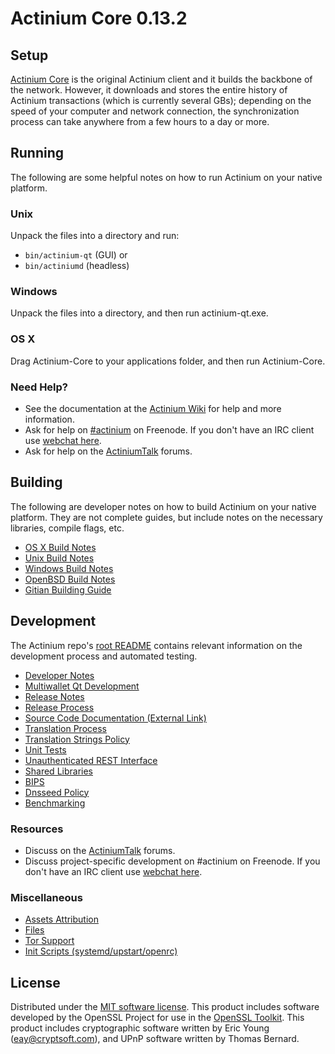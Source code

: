 Actinium Core 0.13.2
=====================

Setup
---------------------
[Actinium Core](http://actinium.org/en/download) is the original Actinium client and it builds the backbone of the network. However, it downloads and stores the entire history of Actinium transactions (which is currently several GBs); depending on the speed of your computer and network connection, the synchronization process can take anywhere from a few hours to a day or more.

Running
---------------------
The following are some helpful notes on how to run Actinium on your native platform.

### Unix

Unpack the files into a directory and run:

- `bin/actinium-qt` (GUI) or
- `bin/actiniumd` (headless)

### Windows

Unpack the files into a directory, and then run actinium-qt.exe.

### OS X

Drag Actinium-Core to your applications folder, and then run Actinium-Core.

### Need Help?

* See the documentation at the [Actinium Wiki](https://actinium.info/)
for help and more information.
* Ask for help on [#actinium](http://webchat.freenode.net?channels=actinium) on Freenode. If you don't have an IRC client use [webchat here](http://webchat.freenode.net?channels=actinium).
* Ask for help on the [ActiniumTalk](https://actiniumtalk.io/) forums.

Building
---------------------
The following are developer notes on how to build Actinium on your native platform. They are not complete guides, but include notes on the necessary libraries, compile flags, etc.

- [OS X Build Notes](build-osx.md)
- [Unix Build Notes](build-unix.md)
- [Windows Build Notes](build-windows.md)
- [OpenBSD Build Notes](build-openbsd.md)
- [Gitian Building Guide](gitian-building.md)

Development
---------------------
The Actinium repo's [root README](/README.md) contains relevant information on the development process and automated testing.

- [Developer Notes](developer-notes.md)
- [Multiwallet Qt Development](multiwallet-qt.md)
- [Release Notes](release-notes.md)
- [Release Process](release-process.md)
- [Source Code Documentation (External Link)](https://dev.visucore.com/bitcoin/doxygen/)
- [Translation Process](translation_process.md)
- [Translation Strings Policy](translation_strings_policy.md)
- [Unit Tests](unit-tests.md)
- [Unauthenticated REST Interface](REST-interface.md)
- [Shared Libraries](shared-libraries.md)
- [BIPS](bips.md)
- [Dnsseed Policy](dnsseed-policy.md)
- [Benchmarking](benchmarking.md)

### Resources
* Discuss on the [ActiniumTalk](https://actiniumtalk.io/) forums.
* Discuss project-specific development on #actinium on Freenode. If you don't have an IRC client use [webchat here](http://webchat.freenode.net/?channels=actinium).

### Miscellaneous
- [Assets Attribution](assets-attribution.md)
- [Files](files.md)
- [Tor Support](tor.md)
- [Init Scripts (systemd/upstart/openrc)](init.md)

License
---------------------
Distributed under the [MIT software license](http://www.opensource.org/licenses/mit-license.php).
This product includes software developed by the OpenSSL Project for use in the [OpenSSL Toolkit](https://www.openssl.org/). This product includes
cryptographic software written by Eric Young ([eay@cryptsoft.com](mailto:eay@cryptsoft.com)), and UPnP software written by Thomas Bernard.
